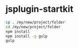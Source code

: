 # jsplugin-startkit

```bash
cp . /my/new/project/folder
cd /my/new/project/folder
npm install
npm install -g gulp
gulp
```

